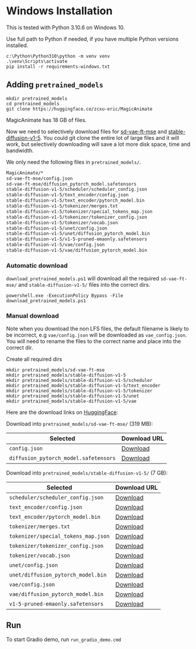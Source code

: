 # Windows Installation

This is tested with Python 3.10.6 on Windows 10.

Use full path to Python if needed, if you have multiple Python versions installed.

    c:\Python\Python310\python -m venv venv
    .\venv\Scripts\activate
    pip install -r requirements-windows.txt

## Adding `pretrained_models`

    mkdir pretrained_models
    cd pretrained_models
    git clone https://huggingface.co/zcxu-eric/MagicAnimate

MagicAnimate has 18 GB of files.

Now we need to selectively download files for [sd-vae-ft-mse](https://huggingface.co/stabilityai/sd-vae-ft-mse) and [stable-diffusion-v1-5](https://huggingface.co/runwayml/stable-diffusion-v1-5). You could git clone the entire lot of large files and it will work, but selectively downloading will save a lot more disk space, time and bandwidth.

We only need the following files in `pretrained_models/`.

```txt
MagicAnimate/*
sd-vae-ft-mse/config.json
sd-vae-ft-mse/diffusion_pytorch_model.safetensors
stable-diffusion-v1-5/scheduler/scheduler_config.json
stable-diffusion-v1-5/text_encoder/config.json
stable-diffusion-v1-5/text_encoder/pytorch_model.bin
stable-diffusion-v1-5/tokenizer/merges.txt
stable-diffusion-v1-5/tokenizer/special_tokens_map.json
stable-diffusion-v1-5/tokenizer/tokenizer_config.json
stable-diffusion-v1-5/tokenizer/vocab.json
stable-diffusion-v1-5/unet/config.json
stable-diffusion-v1-5/unet/diffusion_pytorch_model.bin
stable-diffusion-v1-5/v1-5-pruned-emaonly.safetensors
stable-diffusion-v1-5/vae/config.json
stable-diffusion-v1-5/vae/diffusion_pytorch_model.bin
```

### Automatic download

`download_pretrained_models.ps1` will download all the required `sd-vae-ft-mse/` and `stable-diffusion-v1-5/` files into the correct dirs.

    powershell.exe -ExecutionPolicy Bypass -File download_pretrained_models.ps1

### Manual download

Note when you download the non LFS files, the default filename is likely to be incorrect, e.g `vae/config.json` will be downloaded as `vae_config.json`. You will need to rename the files to the correct name and place into the correct dir.

Create all required dirs

    mkdir pretrained_models/sd-vae-ft-mse
    mkdir pretrained_models/stable-diffusion-v1-5
    mkdir pretrained_models/stable-diffusion-v1-5/scheduler
    mkdir pretrained_models/stable-diffusion-v1-5/text_encoder
    mkdir pretrained_models/stable-diffusion-v1-5/tokenizer
    mkdir pretrained_models/stable-diffusion-v1-5/unet
    mkdir pretrained_models/stable-diffusion-v1-5/vae

Here are the download links on [HuggingFace](https://huggingface.co/):

Download into `pretrained_models/sd-vae-ft-mse/` (319 MB):

| Selected                              | Download URL                                                                                                             |
| ------------------------------------- | ------------------------------------------------------------------------------------------------------------------------ |
| `config.json`                         | [Download](https://huggingface.co/runwayml/sd-vae-ft-mse/resolve/main/config.json?download=true)                         |
| `diffusion_pytorch_model.safetensors` | [Download](https://huggingface.co/runwayml/sd-vae-ft-mse/resolve/main/diffusion_pytorch_model.safetensors?download=true) |

Download into `pretrained_models/stable-diffusion-v1-5/` (7 GB):

| Selected                            | Download URL                                                                                                                   |
| ----------------------------------- | ------------------------------------------------------------------------------------------------------------------------------ |
| `scheduler/scheduler_config.json`   | [Download](https://huggingface.co/runwayml/stable-diffusion-v1-5/resolve/main/scheduler/scheduler_config.json?download=true)   |
| `text_encoder/config.json`          | [Download](https://huggingface.co/runwayml/stable-diffusion-v1-5/resolve/main/text_encoder/config.json?download=true)          |
| `text_encoder/pytorch_model.bin`    | [Download](https://huggingface.co/runwayml/stable-diffusion-v1-5/resolve/main/text_encoder/pytorch_model.bin?download=true)    |
| `tokenizer/merges.txt`              | [Download](https://huggingface.co/runwayml/stable-diffusion-v1-5/resolve/main/tokenizer/merges.txt?download=true)              |
| `tokenizer/special_tokens_map.json` | [Download](https://huggingface.co/runwayml/stable-diffusion-v1-5/resolve/main/tokenizer/special_tokens_map.json?download=true) |
| `tokenizer/tokenizer_config.json`   | [Download](https://huggingface.co/runwayml/stable-diffusion-v1-5/resolve/main/tokenizer/tokenizer_config.json?download=true)   |
| `tokenizer/vocab.json`              | [Download](https://huggingface.co/runwayml/stable-diffusion-v1-5/resolve/main/tokenizer/vocab.json?download=true)              |
| `unet/config.json`                  | [Download](https://huggingface.co/runwayml/stable-diffusion-v1-5/resolve/main/unet/config.json?download=true)                  |
| `unet/diffusion_pytorch_model.bin`  | [Download](https://huggingface.co/runwayml/stable-diffusion-v1-5/resolve/main/unet/diffusion_pytorch_model.bin?download=true)  |
| `vae/config.json`                   | [Download](https://huggingface.co/runwayml/stable-diffusion-v1-5/resolve/main/vae/config.json?download=true)                   |
| `vae/diffusion_pytorch_model.bin`   | [Download](https://huggingface.co/runwayml/stable-diffusion-v1-5/resolve/main/vae/diffusion_pytorch_model.bin?download=true)   |
| `v1-5-pruned-emaonly.safetensors`   | [Download](https://huggingface.co/runwayml/stable-diffusion-v1-5/resolve/main/v1-5-pruned-emaonly.safetensors?download=true)   |

## Run

To start Gradio demo, run `run_gradio_demo.cmd`
